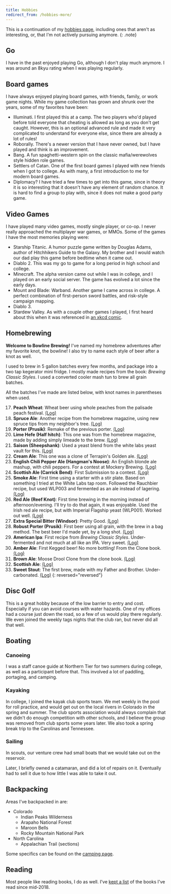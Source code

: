 ```yaml
---
title: Hobbies
redirect_from: /hobbies-more/
---
```


This is a continuation of my [hobbies page](/about/hobbies), including ones that aren't as interesting, or, that I'm not actively pursuing anymore.
{: .note}

## Go

I have in the past enjoyed playing Go, although I don't play much anymore. I was around an 8kyu rating when I was playing regularly.

## Board games

I have always enjoyed playing board games, with friends, family, or work game nights.
While my game collection has grown and shrunk over the years, some of my favorites have been:

* Illuminati. I first played this at a camp. The two players who'd played before told everyone that cheating is allowed as long as you don't get caught. However, this is an optional advanced rule and made it very complicated to understand for everyone else, since there are already a lot of rules!
* Roborally. There's a newer version that I have never owned, but I have played and think is an improvement.
* Bang. A fun spaghetti-western spin on the classic mafia/werewolves style hidden role games.
* Settlers of Catan. One of the first board games I played with new friends when I got to college. As with many, a first introduction to me for modern board games.
* Diplomacy? I have tried a few times to get into this game, since in theory it is so interesting that it doesn't have any element of random chance. It is hard to find a group to play with, since it does not make a good party game.

## Video Games

I have played many video games, mostly single player, or co-op. I never really approached the multiplayer war games, or MMOs.
Some of the games I have the most memories playing were:

* Starship Titanic. A humor puzzle game written by Douglas Adams, author of Hitchhikers Guide to the Galaxy. My brother and I would watch our dad play this game before bedtime when it came out.
* Diablo 2. This was my go to game for a long period in high school and college.
* Minecraft. The alpha version came out while I was in college, and I played on an early social server. The game has evolved a lot since the early days.
* Mount and Blade: Warband. Another game I came across in college. A perfect combination of first-person sword battles, and risk-style campaign mapping.
* Diablo 3.
* Stardew Valley. As with a couple other games I played, I first heard about this when it was referenced in [an xkcd comic](https://xkcd.com/1790/).

## Homebrewing

**Welcome to Bowline Brewing!**
I've named my homebrew adventures after my favorite knot, the bowline!
I also try to name each style of beer after a knot as well.

I used to brew in 5 gallon batches every few months, and package into a two tap kegerator mini fridge. I mostly made recipes from the book: _Brewing Classic Styles_.
I used a converted cooler mash tun to brew all grain batches.

All the batches I've made are listed below, with knot names in parentheses when used.

17. **Peach Wheat**: Wheat beer using whole peaches from the palisade peach festival. [(Log)](/about/hobbies/brewing/logs/017)
16. **Spruce Ale**: Another recipe from the homebrew magazine, using new spruce tips from my neighbor's tree. [(Log)](/about/hobbies/brewing/logs/016)
15. **Porter (Prusik)**: Remake of the previous porter. [(Log)](/about/hobbies/brewing/logs/015)
14. **Lime Hefe (Half hitch)**: This one was from the homebrew magazine, made by adding simply limeade to the brew. [(Log)](/about/hobbies/brewing/logs/014)
13. **Saison (Sheepshank)**: Used a yeast blend from the white labs yeast vault for this. [(Log)](/about/hobbies/brewing/logs/013)
12. **Cream Ale**: This one was a clone of Terrapin's Golden ale. [(Log)](/about/hobbies/brewing/logs/012)
11. **English Chili Pepper Ale (Hangman's Noose)**: An English blonde ale mashup, with chili peppers. For a contest at Mockery Brewing. [(Log)](/about/hobbies/brewing/logs/011)
10. **Scottish Ale (Carrick Bend)**: First Submission to a contest. [(Log)](/about/hobbies/brewing/logs/010)
9. **Smoke Ale**: First time using a starter with a stir plate. Based on something I tried at the White Labs tap room. Followed the Rauchbier recipe, but used WLP003 and fermented as an ale instead of lagering. [(Log)](/about/hobbies/brewing/logs/009)
8. **Red Ale (Reef Knot)**: First time brewing in the morning instead of afternoon/evening. I'll try to do that again, it was enjoyable. Used the Irish red ale recipe, but with Imperial Flagship yeast (WLP001). Worked out well. [(Log)](/about/hobbies/brewing/logs/008)
7. **Extra Special Bitter (Windsor)**: Pretty Good. [(Log)](/about/hobbies/brewing/logs/007)
6. **Robust Porter (Prusik)**: First beer using all grain, with the brew in a bag method. The best beer I'd made yet, by a long shot. [(Log)](/about/hobbies/brewing/logs/006)
5. **American Ipa**: First recipe from _Brewing Classic Styles_. Under-fermented and not much at all like an IPA. Very sweet. [(Log)](/about/hobbies/brewing/logs/005)
4. **Amber Ale**: First Kegged beer! No more bottling! From the Clone book. [(Log)](/about/hobbies/brewing/logs/004)
3. **Brown Ale**: Moose Drool Clone from the clone book. [(Log)](/about/hobbies/brewing/logs/003)
2. **Scottish Ale**: [(Log)](/about/hobbies/brewing/logs/002)
1. **Sweet Stout**: The first brew, made with my Father and Brother. Under-carbonated. [(Log)](/about/hobbies/brewing/logs/001)
{: reversed="reversed"}


## Disc Golf

This is a great hobby because of the low barrier to entry and cost. Especially if you can avoid courses with water hazards.
One of my offices had a course just down the road, so a few of us would play there regularly.
We even joined the weekly tags nights that the club ran, but never did all that well.

## Boating

### Canoeing

I was a staff canoe guide at Northern Tier for two summers during college, as well as a participant before that.
This involved a lot of paddling, portaging, and camping.

### Kayaking

In college, I joined the kayak club sports team. We met weekly in the pool for roll practice, and would get out on the local rivers in Colorado in the spring and summer.
The club sports association would always complain that we didn't do enough competition with other schools, and I believe the group was removed from club sports some years later.
We also took a spring break trip to the Carolinas and Tennessee.

### Sailing

In scouts, our venture crew had small boats that we would take out on the reservoir.

Later, I briefly owned a catamaran, and did a lot of repairs on it. Eventually had to sell it due to how little I was able to take it out.

## Backpacking

Areas I've backpacked in are:
* Colorado
  * Indian Peaks Wilderness
  * Arapaho National Forest
  * Maroon Bells
  * Rocky Mountain National Park
* North Carolina
  * Appalachian Trail (sections)

Some specifics can be found on the [camping page](/about/hobbies/camping).

## Reading

Most people like reading books, I do as well. I've [kept a list](/lists/books) of the books I've read since mid-2018.
